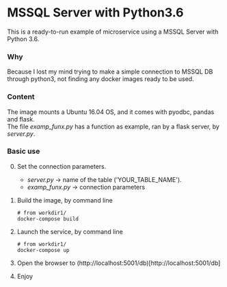 # MSSQL Server with Python3.6
This is a ready-to-run example of microservice using a MSSQL Server with Python 3.6.  
### Why
Because I lost my mind trying to make a simple connection to MSSQL DB through python3, not finding any docker images ready to be used.

### Content
The image mounts a Ubuntu 16.04 OS, and it comes with pyodbc, pandas and flask.  
The file *examp_funx.py* has a function as example, ran by a flask server, by *server.py*.

### Basic use

0. Set the connection parameters.  
    * *server.py* -> name of the table ('YOUR_TABLE_NAME').
    * *examp_funx.py* -> connection parameters
1. Build the image, by command line
    ```shell
    # from workdir1/
    docker-compose build
    ```
2. Launch the service, by command line
    ```shell
    # from workdir1/
    docker-compose up
    ```
3. Open the browser to (http://localhost:5001/db)[http://localhost:5001/db]

4. Enjoy

